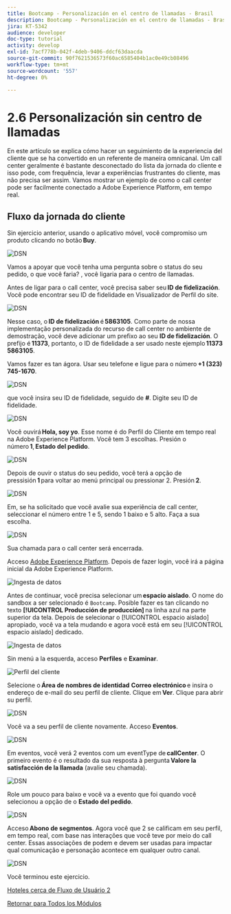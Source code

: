 ```yaml
---
title: Bootcamp - Personalización en el centro de llamadas - Brasil
description: Bootcamp - Personalización en el centro de llamadas - Brasil
jira: KT-5342
audience: developer
doc-type: tutorial
activity: develop
exl-id: 7acf778b-042f-4deb-9406-ddcf63daacda
source-git-commit: 90f7621536573f60ac6585404b1ac0e49cb08496
workflow-type: tm+mt
source-wordcount: '557'
ht-degree: 0%

---
```


# 2.6 Personalización sin centro de llamadas

En este artículo se explica cómo hacer un seguimiento de la experiencia del cliente que se ha convertido en un referente de maneira omnicanal. Um call center geralmente é bastante desconectado do lista da jornada do cliente e isso pode, com frequência, levar a experiências frustrantes do cliente, mas não precisa ser assim. Vamos mostrar un ejemplo de como o call center pode ser facilmente conectado a Adobe Experience Platform, em tempo real.

## Fluxo da jornada do cliente

Sin ejercicio anterior, usando o aplicativo móvel, você compromiso um produto clicando no botão **Buy**.

![DSN](./images/app20.png)

Vamos a apoyar que você tenha uma pergunta sobre o status do seu pedido, o que você faria? , você ligaria para o centro de llamadas.

Antes de ligar para o call center, você precisa saber seu **ID de fidelización**. Você pode encontrar seu ID de fidelidade en Visualizador de Perfil do site.

![DSN](./images/cc1.png)

Nesse caso, o **ID de fidelización** é **5863105**. Como parte de nossa implementação personalizada do recurso de call center no ambiente de demostração, você deve adicionar um prefixo ao seu **ID de fidelización**. O prefijo é **11373**, portanto, o ID de fidelidade a ser usado neste ejemplo **11373 5863105**.

Vamos fazer es tan ágora. Usar seu telefone e ligue para o número **+1 (323) 745-1670**.

![DSN](./images/cc2.png)

que você insira seu ID de fidelidade, seguido de **#**. Digite seu ID de fidelidade.

![DSN](./images/cc3.png)

Você ouvirá **Hola, soy yo**. Esse nome é do Perfil do Cliente em tempo real na Adobe Experience Platform. Você tem 3 escolhas. Presión o número **1**, **Estado del pedido**.

![DSN](./images/cc4.png)

Depois de ouvir o status do seu pedido, você terá a opção de pressisión **1** para voltar ao menú principal ou pressionar 2. Presión **2**.

![DSN](./images/cc5.png)

Em, se ha solicitado que você avalie sua experiência de call center, seleccionar el número entre 1 e 5, sendo 1 baixo e 5 alto. Faça a sua escolha.

![DSN](./images/cc6.png)

Sua chamada para o call center será encerrada.

Acceso [Adobe Experience Platform](https://experience.adobe.com/platform). Depois de fazer login, você irá a página inicial da Adobe Experience Platform.

![Ingesta de datos](./images/home.png)

Antes de continuar, você precisa selecionar um **espacio aislado**. O nome do sandbox a ser selecionado é ``Bootcamp``. Posible fazer es tan clicando no texto **[!UICONTROL Producción de producción]** na linha azul na parte superior da tela. Depois de selecionar o [!UICONTROL espacio aislado] apropiado, você va a tela mudando e agora você está em seu [!UICONTROL espacio aislado] dedicado.

![Ingesta de datos](./images/sb1.png)

Sin menú a la esquerda, acceso **Perfiles** e **Examinar**.

![Perfil del cliente](./images/homemenu.png)

Selecione o **Área de nombres de identidad** **Correo electrónico** e insira o endereço de e-mail do seu perfil de cliente. Clique em **Ver**. Clique para abrir su perfil.

![DSN](./images/cc7.png)

Você va a seu perfil de cliente novamente. Acceso **Eventos**.

![DSN](./images/cc8.png)

Em eventos, você verá 2 eventos com um eventType de **callCenter**. O primeiro evento é o resultado da sua resposta à pergunta **Valore la satisfacción de la llamada** (avalie seu chamada).

![DSN](./images/cc9.png)

Role um pouco para baixo e você va a evento que foi quando você selecionou a opção de o **Estado del pedido**.

![DSN](./images/cc10.png)

Acceso **Abono de segmentos**. Agora você que 2 se calificam em seu perfil, em tempo real, com base nas interações que você teve por meio do call center. Essas associações de podem e devem ser usadas para impactar qual comunicação e personação acontece em qualquer outro canal.

![DSN](./images/cc11.png)

Você terminou este ejercicio.

[Hoteles cerca de Fluxo de Usuário 2](./uc2.md)

[Retornar para Todos los Módulos](../../overview.md)
